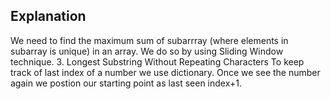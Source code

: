 ## Explanation

We need to find the maximum sum of subarrray (where elements in subarray is unique) in an array.
We do so by using Sliding Window technique. 3. Longest Substring Without Repeating Characters
To keep track of last index of a number we use dictionary.
Once we see the number again we postion our starting point as last seen index+1.